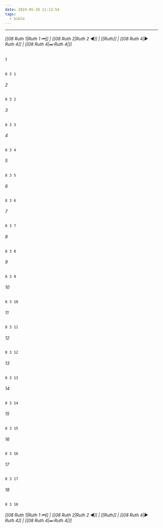 ```yaml
---
date: 2024-05-28 11:13:54
tags:
  - bible
---
```

___

###### [[08 Ruth 1|Ruth 1 ⏮]] | [[08 Ruth 2|Ruth 2 ◀]] | [[Ruth]] | [[08 Ruth 4|▶ Ruth 4]] | [[08 Ruth 4|⏭ Ruth 4|]]

###### 1
``` verse
8 3 1 
```
###### 2
``` verse
8 3 2 
```
###### 3
``` verse
8 3 3 
```
###### 4
``` verse
8 3 4 
```
###### 5
``` verse
8 3 5 
```
###### 6
``` verse
8 3 6 
```
###### 7
``` verse
8 3 7 
```
###### 8
``` verse
8 3 8 
```
###### 9
``` verse
8 3 9 
```
###### 10
``` verse
8 3 10 
```
###### 11
``` verse
8 3 11 
```
###### 12
``` verse
8 3 12 
```
###### 13
``` verse
8 3 13 
```
###### 14
``` verse
8 3 14 
```
###### 15
``` verse
8 3 15 
```
###### 16
``` verse
8 3 16 
```
###### 17
``` verse
8 3 17 
```
###### 18
``` verse
8 3 18 
```

###### [[08 Ruth 1|Ruth 1 ⏮]] | [[08 Ruth 2|Ruth 2 ◀]] | [[Ruth]] | [[08 Ruth 4|▶ Ruth 4]] | [[08 Ruth 4|⏭ Ruth 4|]]

